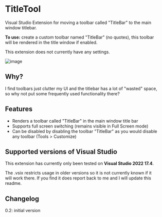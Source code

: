 # TitleTool
Visual Studio Extension for moving a toolbar called "TitleBar" to the main window titlebar.

**To use:** create a custom toolbar named "TitleBar" (no quotes), this toolbar will be rendered in the title window if enabled.

This extension does not currently have any settings.

![image](https://user-images.githubusercontent.com/562193/219881769-b64bdf20-6183-4336-9850-e6369f30874c.png)

## Why?
I find toolbars just clutter my UI and the titlebar has a lot of "wasted" space, so why not put some frequently used functionality there?

## Features
* Renders a toolbar called "TitleBar" in the main window title bar
* Supports full screen switching (remains visible in Full Screen mode)
* Can be disabled by disabling the toolbar "TitleBar" as you would disable any toolbar (Tools > Customize)

## Supported versions of Visual Studio

This extension has currently only been tested on **Visual Studio 2022 17.4**.

The .vsix restricts usage in older versions so it is not currently known if it will work there. If you find it does report back to me and I will update this readme.

## Changelog

0.2: initial version
